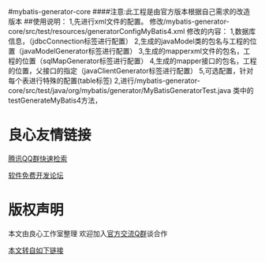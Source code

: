 #mybatis-generator-core
####注意:此工程是由官方版本根据自己需求的改造版本
##使用说明：
1,先进行xml文件的配置。
    修改/mybatis-generator-core/src/test/resources/generatorConfigMyBatis4.xml
    修改的内容： 
    1,数据库信息，（jdbcConnection标签进行配置） 
    2,生成的javaModel类的包名与工程的位置（javaModelGenerator标签进行配置） 
    3,生成的mapperxml文件的包名，工程的位置（sqlMapGenerator标签进行配置） 
    4,生成的mapper接口的包名，工程的位置，父接口的指定（javaClientGenerator标签进行配置） 
    5,可选配置，针对每个表进行特殊的配置(table标签) 
2,进行/mybatis-generator-core/src/test/java/org/mybatis/generator/MyBatisGeneratorTest.java
类中的testGenerateMyBatis4方法，



 # 良心友情链接

[腾讯QQ群快速检索](http://u.720life.cn/s/8cf73f7c)

[软件免费开发论坛](http://u.720life.cn/s/bbb01dc0)

# 版权声明 

本文由良心工作室整理 欢迎加入[官方交流Q群](https://u.720life.cn/s/f2316816)谈合作

[本文转自如下链接](http://u.720life.cn/g/2e71d0f0a5c601172267ba20d3a43c6e81c54d0a829bd4d5a957af351aedfbbaa196f2cb7cc219d24065525a4c171b3829b72956aa5cd0fe2acf1ce66227109a53cedf607368dc3e309efeb70c7964d3)